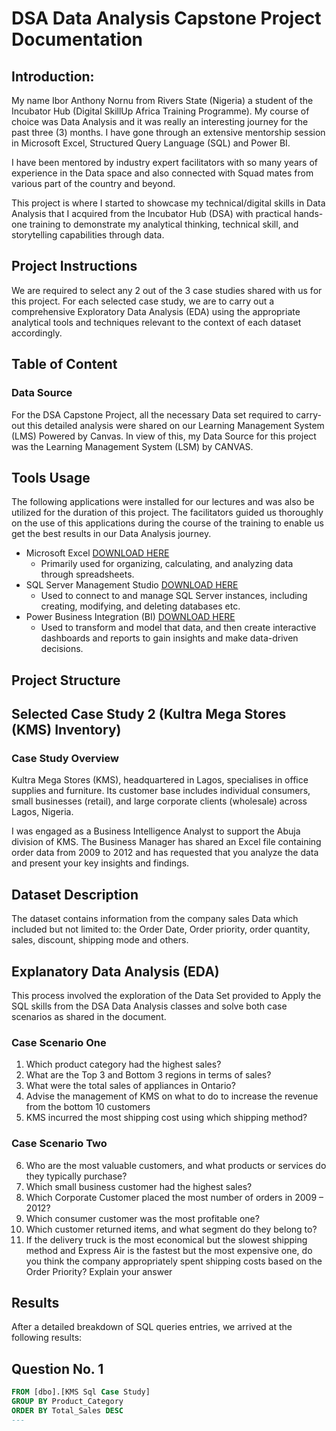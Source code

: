 # DSA Data Analysis Capstone Project Documentation

## Introduction: 
My name Ibor Anthony Nornu from Rivers State (Nigeria) a student of the Incubator Hub (Digital SkillUp Africa Training Programme). My course of choice was Data Analysis and it was really an interesting journey for the past three (3) months. I have gone through an extensive mentorship session in Microsoft Excel, Structured Query Language (SQL) and Power BI.

I have been mentored by industry expert facilitators with so many years of experience in the Data space and also connected with Squad mates from various part of the country and beyond.

This project is where I started to showcase my technical/digital skills in Data Analysis that I acquired from the Incubator Hub (DSA) with practical hands-one training to demonstrate my analytical thinking, technical skill, and storytelling capabilities through data.


## Project Instructions
We are required to select any 2 out of the 3 case studies shared with us for this project. For each selected case study, we are to carry out a comprehensive Exploratory Data Analysis (EDA) using the appropriate analytical tools and techniques relevant to the context of each dataset accordingly.


## Table of Content

### Data Source
For the DSA Capstone Project, all the necessary Data set required to carry-out this detailed analysis were shared on our Learning Management System (LMS) Powered by Canvas.
In view of this, my Data Source for this project was the Learning Management System (LSM) by CANVAS.


## Tools Usage
The following applications were installed for our lectures and was also be utilized for the duration of this project. The facilitators guided us thoroughly on the use of this applications during the course of the training to enable us get the best results in our Data Analysis journey.
- Microsoft Excel [DOWNLOAD HERE](https://www.microsoft.com/en/microsoft-365/excel?market=af#Plans-pricing)
  - Primarily used for organizing, calculating, and analyzing data through spreadsheets.
- SQL Server Management Studio [DOWNLOAD HERE](https://learn.microsoft.com/en-us/ssms/install/install)
  - Used to connect to and manage SQL Server instances, including creating, modifying, and deleting databases etc.
- Power Business Integration (BI) [DOWNLOAD HERE](https://www.microsoft.com/en-us/download/details.aspx?id=58494)
  - Used to transform and model that data, and then create interactive dashboards and reports to gain insights and make data-driven decisions.


## Project Structure

## Selected Case Study 2 (Kultra Mega Stores (KMS) Inventory)

### Case Study Overview

Kultra Mega Stores (KMS), headquartered in Lagos, specialises in office supplies and furniture. Its customer base includes individual consumers, small businesses (retail), and large corporate clients (wholesale) across Lagos, Nigeria. 

I was engaged as a Business Intelligence Analyst to support the Abuja division of KMS. The Business Manager has shared an Excel file containing order data from 2009 to 2012 and has requested that you analyze the data and present your key insights and findings.

## Dataset Description
The dataset contains information from the company sales Data which included but not limited to: the Order Date, Order priority, order quantity, sales, discount, shipping mode and others.


## Explanatory Data Analysis (EDA)
This process involved the exploration of the Data Set provided to Apply the SQL skills from the DSA Data Analysis classes and solve both case scenarios as shared in the document. 

### Case Scenario One
1. Which product category had the highest sales? 
2. What are the Top 3 and Bottom 3 regions in terms of sales? 
3. What were the total sales of appliances in Ontario? 
4. Advise the management of KMS on what to do to increase the revenue from the bottom 10 customers 
5. KMS incurred the most shipping cost using which shipping method?

### Case Scenario Two
6. Who are the most valuable customers, and what products or services do they typically purchase? 
7. Which small business customer had the highest sales? 
8. Which Corporate Customer placed the most number of orders in 2009 – 2012? 
9. Which consumer customer was the most profitable one? 
10. Which customer returned items, and what segment do they belong to? 
11. If the delivery truck is the most economical but the slowest shipping method and Express Air is the fastest but the most expensive one, do you think the company appropriately spent shipping costs based on the Order Priority? Explain your answer


## Results 
After a detailed breakdown of SQL queries entries, we arrived at the following results:


## Question No. 1

```SQL
FROM [dbo].[KMS Sql Case Study]
GROUP BY Product_Category
ORDER BY Total_Sales DESC
---


